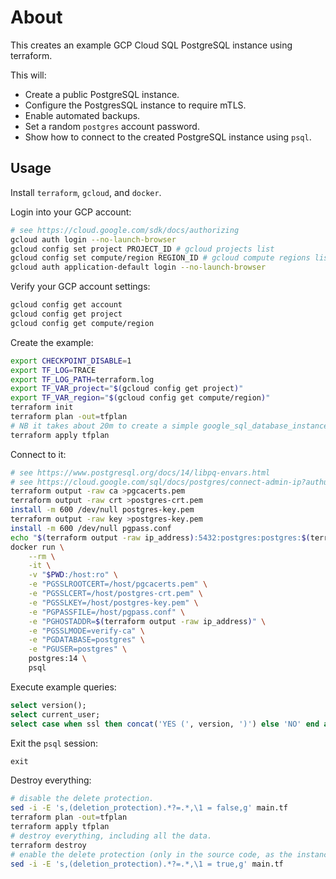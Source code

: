 # About

This creates an example GCP Cloud SQL PostgreSQL instance using terraform.

This will:

* Create a public PostgreSQL instance.
* Configure the PostgresSQL instance to require mTLS.
* Enable automated backups.
* Set a random `postgres` account password.
* Show how to connect to the created PostgreSQL instance using `psql`.

## Usage

Install `terraform`, `gcloud`, and `docker`.

Login into your GCP account:

```bash
# see https://cloud.google.com/sdk/docs/authorizing
gcloud auth login --no-launch-browser
gcloud config set project PROJECT_ID # gcloud projects list
gcloud config set compute/region REGION_ID # gcloud compute regions list
gcloud auth application-default login --no-launch-browser
```

Verify your GCP account settings:

```bash
gcloud config get account
gcloud config get project
gcloud config get compute/region
```

Create the example:

```bash
export CHECKPOINT_DISABLE=1
export TF_LOG=TRACE
export TF_LOG_PATH=terraform.log
export TF_VAR_project="$(gcloud config get project)"
export TF_VAR_region="$(gcloud config get compute/region)"
terraform init
terraform plan -out=tfplan
# NB it takes about 20m to create a simple google_sql_database_instance. YMMV.
terraform apply tfplan
```

Connect to it:

```bash
# see https://www.postgresql.org/docs/14/libpq-envars.html
# see https://cloud.google.com/sql/docs/postgres/connect-admin-ip?authuser=2#connect-ssl
terraform output -raw ca >pgcacerts.pem
terraform output -raw crt >postgres-crt.pem
install -m 600 /dev/null postgres-key.pem
terraform output -raw key >postgres-key.pem
install -m 600 /dev/null pgpass.conf
echo "$(terraform output -raw ip_address):5432:postgres:postgres:$(terraform output -raw password)" >pgpass.conf
docker run \
    --rm \
    -it \
    -v "$PWD:/host:ro" \
    -e "PGSSLROOTCERT=/host/pgcacerts.pem" \
    -e "PGSSLCERT=/host/postgres-crt.pem" \
    -e "PGSSLKEY=/host/postgres-key.pem" \
    -e "PGPASSFILE=/host/pgpass.conf" \
    -e "PGHOSTADDR=$(terraform output -raw ip_address)" \
    -e "PGSSLMODE=verify-ca" \
    -e "PGDATABASE=postgres" \
    -e "PGUSER=postgres" \
    postgres:14 \
    psql
```

Execute example queries:

```sql
select version();
select current_user;
select case when ssl then concat('YES (', version, ')') else 'NO' end as ssl from pg_stat_ssl where pid=pg_backend_pid();
```

Exit the `psql` session:

```sql
exit
```

Destroy everything:

```bash
# disable the delete protection.
sed -i -E 's,(deletion_protection).*?=.*,\1 = false,g' main.tf
terraform plan -out=tfplan
terraform apply tfplan
# destroy everything, including all the data.
terraform destroy
# enable the delete protection (only in the source code, as the instance is already gone).
sed -i -E 's,(deletion_protection).*?=.*,\1 = true,g' main.tf
```
